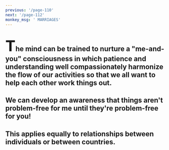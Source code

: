 ```yaml
---
previous: '/page-110'
next: '/page-112'
monkey_msg: ' MARRIAGES'
---
```


## <span style="font-size:47px;">T</span>he mind can be trained to nurture a "me-and-you" consciousness in which patience and understanding well compassionately harmonize the flow of our activities so that we all want to help each other work things out.
## We can develop an awareness that things aren't problem-free for me until they're problem-free for you!
## This applies equally to relationships between individuals or between countries.
